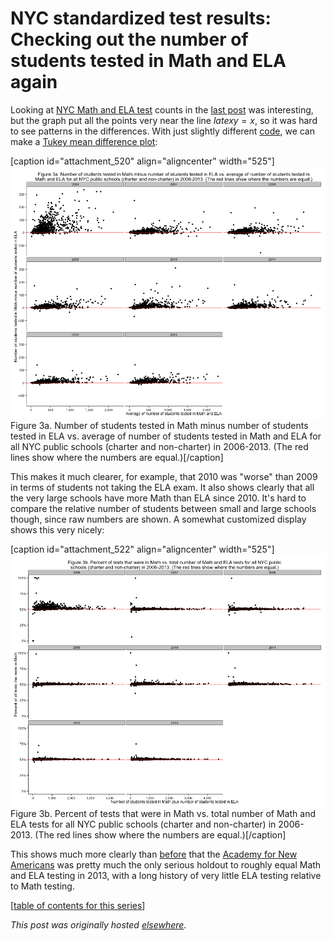 # NYC standardized test results: Checking out the number of students tested in Math and ELA again



Looking at <a href="http://planspace.org/2013/11/13/nyc-standardized-test-results-putting-the-data-together-and-looking-at-it/">NYC Math and ELA test</a> counts in the <a href="http://planspace.org/2013/11/14/nyc-standardized-test-results-checking-out-the-number-of-students-tested-in-math-and-ela/">last post</a> was interesting, but the graph put all the points very near the line $latex y=x$, so it was hard to see patterns in the differences. With just slightly different <a href="https://github.com/ajschumacher/NYCtests/blob/master/code/figure3.r">code</a>, we can make a <a href="http://en.wikipedia.org/wiki/Bland%E2%80%93Altman_plot">Tukey mean difference plot</a>:

[caption id="attachment_520" align="aligncenter" width="525"]<a href="3a.png"><img class="size-large wp-image-520" alt="Figure 3a. Number of students tested in Math minus number of students tested in ELA vs. average of number of students tested in Math and ELA for all NYC public schools (charter and non-charter) in 2006-2013. (The red lines show where the numbers are equal.)" src="3a.png"></a> Figure 3a. Number of students tested in Math minus number of students tested in ELA vs. average of number of students tested in Math and ELA for all NYC public schools (charter and non-charter) in 2006-2013. (The red lines show where the numbers are equal.)[/caption]

This makes it much clearer, for example, that 2010 was "worse" than 2009 in terms of students not taking the ELA exam. It also shows clearly that all the very large schools have more Math than ELA since 2010. It's hard to compare the relative number of students between small and large schools though, since raw numbers are shown. A somewhat customized display shows this very nicely:

[caption id="attachment_522" align="aligncenter" width="525"]<a href="3b.png"><img class="size-large wp-image-522" alt="Figure 3b. Percent of tests that were in Math vs. total number of Math and ELA tests for all NYC public schools (charter and non-charter) in 2006-2013. (The red lines show where the numbers are equal.)" src="3b.png"></a> Figure 3b. Percent of tests that were in Math vs. total number of Math and ELA tests for all NYC public schools (charter and non-charter) in 2006-2013. (The red lines show where the numbers are equal.)[/caption]

This shows much more clearly than <a href="http://planspace.org/2013/11/14/nyc-standardized-test-results-checking-out-the-number-of-students-tested-in-math-and-ela/">before</a> that the <a href="http://insideschools.org/middle/browse/school/1259">Academy for New Americans</a> was pretty much the only serious holdout to roughly equal Math and ELA testing in 2013, with a long history of very little ELA testing relative to Math testing.

[<a href="http://planspace.org/2014/01/10/nyc-test-data/">table of contents for this series</a>]



*This post was originally hosted [elsewhere](https://planspacedotorg.wordpress.com/2013/11/15/nyc-standardized-test-results-checking-out-the-number-of-students-tested-in-math-and-ela-again/).*

